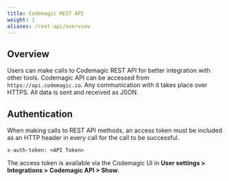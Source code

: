 ```yaml
---
title: Codemagic REST API
weight: 1
aliases: /rest-api/overview
---
```


## Overview

Users can make calls to Codemagic REST API for better integration with other tools. Codemagic API can be accessed from `https://api.codemagic.io`. Any communication with it takes place over HTTPS. All data is sent and received as JSON.

## Authentication

When making calls to REST API methods, an access token must be included as an HTTP header in every call for the call to be successful.

```
x-auth-token: <API Token>
```

The access token is available via the Codemagic UI in **User settings > Integrations > Codemagic API > Show**.

